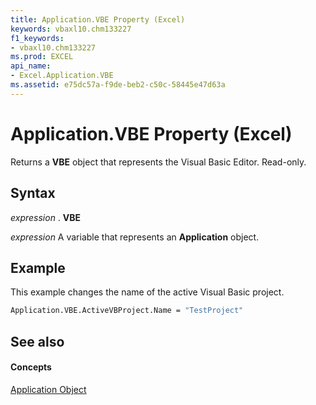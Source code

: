 ```yaml
---
title: Application.VBE Property (Excel)
keywords: vbaxl10.chm133227
f1_keywords:
- vbaxl10.chm133227
ms.prod: EXCEL
api_name:
- Excel.Application.VBE
ms.assetid: e75dc57a-f9de-beb2-c50c-58445e47d63a
---
```



# Application.VBE Property (Excel)

Returns a  **VBE** object that represents the Visual Basic Editor. Read-only.


## Syntax

 _expression_ . **VBE**

 _expression_ A variable that represents an **Application** object.


## Example

This example changes the name of the active Visual Basic project.


```vb
Application.VBE.ActiveVBProject.Name = "TestProject"
```


## See also


#### Concepts


[Application Object](application-object-excel.md)

